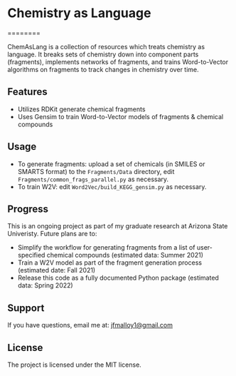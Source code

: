 # Chemistry as Language
========

ChemAsLang is a collection of resources which treats chemistry as language. It breaks sets of chemistry down into component parts (fragments), implements networks of fragments, and trains Word-to-Vector algorithms on fragments to track changes in chemistry over time.

Features
--------

- Utilizes RDKit generate chemical fragments
- Uses Gensim to train Word-to-Vector models of fragments & chemical compounds

Usage
------------
- To generate fragments: upload a set of chemicals (in SMILES or SMARTS format) to the `Fragments/Data` directory, edit `Fragments/common_frags_parallel.py` as necessary.
- To train W2V: edit `Word2Vec/build_KEGG_gensim.py` as necessary.

Progress
-------

This is an ongoing project as part of my graduate research at Arizona State Univeristy. Future plans are to:

- Simplify the workflow for generating fragments from a list of user-specified chemical compounds (estimated data: Summer 2021)
- Train a W2V model as part of the fragment generation process (estimated date: Fall 2021)
- Release this code as a fully documented Python package (estimated data: Spring 2022)

Support
-------

If you have questions, email me at: jfmalloy1@gmail.com

License
-------

The project is licensed under the MIT license.
